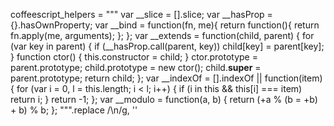 coffeescript_helpers = """
var __slice = [].slice;
var __hasProp = {}.hasOwnProperty;
var __bind = function(fn, me){
return function(){ return fn.apply(me, arguments); };
};
var __extends = function(child, parent) {
for (var key in parent) {
if (__hasProp.call(parent, key)) child[key] = parent[key];
}
function ctor() { this.constructor = child; }
ctor.prototype = parent.prototype;
child.prototype = new ctor();
child.__super__ = parent.prototype;
return child;
};
var __indexOf = [].indexOf || function(item) {
for (var i = 0, l = this.length; i < l; i++) {
if (i in this && this[i] === item) return i;
} return -1; };
var __modulo = function(a, b) { return (+a % (b = +b) + b) % b; };
""".replace /\n/g, ''

